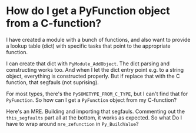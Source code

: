 # How do I get a PyFunction object from a C-function?

I have created a module with a bunch of functions, and also want to provide a
lookup table (dict) with specific tasks that point to the appropriate
function.

I can create that dict with `PyModule_AddObject`.  The dict parsing and
constructing works too.  And when I let the dict entry point e.g. to a string
object, everything is constructed properly.  But if replace that with the C
function, that segfauls (not suprising).

For most types, there's the `PySOMETYPE_FROM_C_TYPE`, but I can't find that
for `PyFunction`.  So how can I get a `PyFunction` object from my C-function?

Here's an MRE.  Building and importing that segfauls.  Commenting out the
`this_segfaults` part all at the bottom, it works as expected.  So what Do I
have to wrap around `mre_zefunction` in `Py_BuildValue`?
